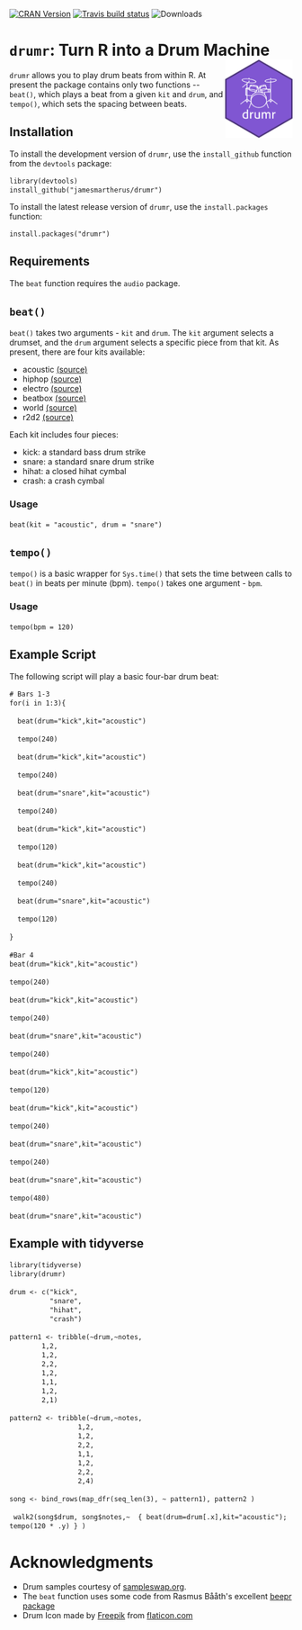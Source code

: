 <!-- badges: start -->
[![CRAN Version](https://www.r-pkg.org/badges/version/drumr)](https://cran.r-project.org/package=drumr)
[![Travis build status](https://travis-ci.org/jamesmartherus/drumr.svg?branch=master)](https://travis-ci.org/jamesmartherus/drumr)
![Downloads](http://cranlogs.r-pkg.org/badges/grand-total/drumr)
<!-- badges: end -->

# `drumr`: Turn R into a Drum Machine <img src="man/figures/logo.png" align="right" width=120 />

`drumr` allows you to play drum beats from within R. At present the package contains only two functions -- `beat()`, which plays a beat from a given `kit` and `drum`, and `tempo()`, which sets the spacing between beats.

## Installation

To install the development version of `drumr`, use the `install_github` function from the `devtools` package:

```
library(devtools)
install_github("jamesmartherus/drumr")
```

To install the latest release version of `drumr`, use the `install.packages` function:

```
install.packages("drumr")
```

## Requirements

The `beat` function requires the `audio` package.

## `beat()`

`beat()` takes two arguments - `kit` and `drum`. The `kit` argument selects a drumset, and the `drum` argument selects a specific piece from that kit. As present, there are four kits available:

- acoustic [(source)](https://sampleswap.org/filebrowser-new.php?d=DRUMS+%28FULL+KITS%29%2FREAL+LIVE+KITS%2FPearl+Real+Kit%2F)
- hiphop [(source)](https://sampleswap.org/filebrowser-new.php?d=DRUMS+%28FULL+KITS%29%2FSTYLE+KITS+%28Hip+Hop%2C+Etc%29%2FHip+Hop+Specialty+Kit%2F)
- electro [(source)](https://sampleswap.org/filebrowser-new.php?d=DRUMS+%28FULL+KITS%29%2FSTYLE+KITS+%28Hip+Hop%2C+Etc%29%2FPrecise+Electro+Percussion%2F)
- beatbox [(source)](https://sampleswap.org/filebrowser-new.php?d=DRUMS+%28FULL+KITS%29%2FUNUSUAL+KITS+and+FX%2FBeatBox+Male%2F)
- world [(source)](https://sampleswap.org/filebrowser-new.php?d=DRUMS+%28FULL+KITS%29%2FETHNIC+and+WORLD+PERCUSSION%2F)
- r2d2 [(source)](https://sampleswap.org/filebrowser-new.php?d=DRUMS+%28FULL+KITS%29%2FUNUSUAL+KITS+and+FX%2FR2D2+Construction+Kit%2F)

Each kit includes four pieces:

- kick: a standard bass drum strike
- snare: a standard snare drum strike
- hihat: a closed hihat cymbal
- crash: a crash cymbal


### Usage

`beat(kit = "acoustic", drum = "snare")`

## `tempo()`

`tempo()` is a basic wrapper for `Sys.time()` that sets the time between calls to `beat()` in beats per minute (bpm). `tempo()` takes one argument - `bpm`. 

### Usage

`tempo(bpm = 120)`


## Example Script

The following script will play a basic four-bar drum beat: 

```
# Bars 1-3
for(i in 1:3){
  
  beat(drum="kick",kit="acoustic")
  
  tempo(240)
  
  beat(drum="kick",kit="acoustic")
  
  tempo(240)
  
  beat(drum="snare",kit="acoustic")
  
  tempo(240)
  
  beat(drum="kick",kit="acoustic")
  
  tempo(120)
  
  beat(drum="kick",kit="acoustic")
  
  tempo(240)
  
  beat(drum="snare",kit="acoustic")
  
  tempo(120)
  
}

#Bar 4
beat(drum="kick",kit="acoustic")

tempo(240)

beat(drum="kick",kit="acoustic")

tempo(240)

beat(drum="snare",kit="acoustic")

tempo(240)

beat(drum="kick",kit="acoustic")

tempo(120)

beat(drum="kick",kit="acoustic")

tempo(240)

beat(drum="snare",kit="acoustic")

tempo(240)

beat(drum="snare",kit="acoustic")

tempo(480)

beat(drum="snare",kit="acoustic")
```
## Example with tidyverse

```
library(tidyverse)
library(drumr)

drum <- c("kick",
          "snare",
          "hihat",
          "crash")

pattern1 <- tribble(~drum,~notes,
        1,2,
        1,2,
        2,2,
        1,2,
        1,1,
        1,2,
        2,1) 

pattern2 <- tribble(~drum,~notes,
                 1,2,
                 1,2,
                 2,2,
                 1,1,
                 1,2,
                 2,2,
                 2,4) 

song <- bind_rows(map_dfr(seq_len(3), ~ pattern1), pattern2 )

 walk2(song$drum, song$notes,~  { beat(drum=drum[.x],kit="acoustic"); tempo(120 * .y) } )
```

# Acknowledgments

- Drum samples courtesy of [sampleswap.org](https://sampleswap.org). 
- The `beat` function uses some code from Rasmus Bååth's excellent [beepr package](https://github.com/rasmusab/beepr)
- Drum Icon made by [Freepik](https://freepik.com) from [flaticon.com](https://www.flaticon.com)
